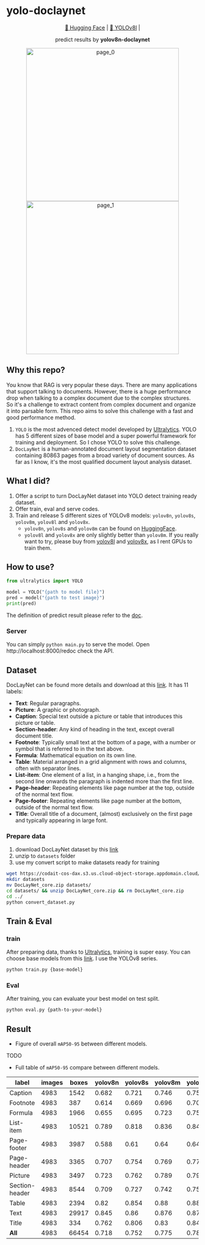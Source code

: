 # yolo-doclaynet

<p align="center">
<a href="https://huggingface.co/hantian/yolo-doclaynet">🤗 Hugging Face</a> | 
<a href="https://buymeacoffee.com/ppaanngggg/e/257457">📁 YOLOv8l</a> |
</p>

<p align="center">predict results by <b>yolov8n-doclaynet</b></p>
<p align="center">
  <img src="./test.png" width="400"  alt="page_0"/>
  <img src="./annotated-test.png" width="400"  alt="page_1"/> 
</p>

## Why this repo?

You know that RAG is very popular these days. There are many applications that support talking to documents. However,
there is a huge performance drop when talking to a complex document due to the complex structures. So it's a challenge
to extract content from complex document and organize it into parsable form. This repo aims to solve this challenge with
a fast and good performance method.

1. `YOLO` is the most advenced detect model developed by [Ultralytics](https://github.com/ultralytics/ultralytics). YOLO
   has 5 different sizes of base model and a super powerful framework for training and deployment. So I chose YOLO to
   solve this challenge.
2. `DocLayNet` is a human-annotated document layout segmentation dataset containing 80863 pages from a broad variety of
   document sources. As far as I know, it's the most qualified document layout analysis dataset.

## What I did?

1. Offer a script to turn DocLayNet dataset into YOLO detect training ready dataset.
2. Offer train, eval and serve codes.
3. Train and release 5 different sizes
   of YOLOv8 models: `yolov8n`, `yolov8s`, `yolov8m`, `yolov8l`
   and `yolov8x`.
    - `yolov8n`, `yolov8s` and `yolov8m` can be found on [HuggingFace](https://huggingface.co/hantian/yolo-doclaynet).
    - `yolov8l` and `yolov8x` are only slightly better than `yolov8m`. If you really want to try, please buy
      from [yolov8l](https://buymeacoffee.com/ppaanngggg/e/257457) and [yolov8x](), as I rent GPUs to train them.

## How to use?

```python
from ultralytics import YOLO

model = YOLO("{path to model file}")
pred = model("{path to test image}")
print(pred)
```

The definition of predict result please refer to
the [doc](https://docs.ultralytics.com/modes/predict/#working-with-results).

### Server

You can simply `python main.py` to serve the model. Open http://localhost:8000/redoc check the API.

## Dataset

DocLayNet can be found more details and download at this [link](https://github.com/DS4SD/DocLayNet). It has 11 labels:

- **Text**: Regular paragraphs.
- **Picture**: A graphic or photograph.
- **Caption**: Special text outside a picture or table that introduces this picture or
  table.
- **Section-header**: Any kind of heading in the text, except overall document title.
- **Footnote**: Typically small text at the bottom of a page, with a number or symbol
  that is referred to in the text above.
- **Formula**: Mathematical equation on its own line.
- **Table**: Material arranged in a grid alignment with rows and columns, often
  with separator lines.
- **List-item**: One element of a list, in a hanging shape, i.e., from the second line
  onwards the paragraph is indented more than the first line.
- **Page-header**: Repeating elements like page number at the top, outside of the
  normal text flow.
- **Page-footer**: Repeating elements like page number at the bottom, outside of the
  normal text flow.
- **Title**: Overall title of a document, (almost) exclusively on the first page and
  typically appearing in large font.

### Prepare data

1. download DocLayNet dataset by
   this [link](https://codait-cos-dax.s3.us.cloud-object-storage.appdomain.cloud/dax-doclaynet/1.0.0/DocLayNet_core.zip)
2. unzip to `datasets` folder
3. use my convert script to make datasets ready for training

```bash
wget https://codait-cos-dax.s3.us.cloud-object-storage.appdomain.cloud/dax-doclaynet/1.0.0/DocLayNet_core.zip
mkdir datasets
mv DocLayNet_core.zip datasets/
cd datasets/ && unzip DocLayNet_core.zip && rm DocLayNet_core.zip
cd ../
python convert_dataset.py
```

## Train & Eval

### train

After preparing data, thanks to [Ultralytics](https://github.com/ultralytics/ultralytics), training is super easy. You
can choose base models from this [link](https://docs.ultralytics.com/models/). I use the YOLOv8 series.

```bash
python train.py {base-model}
```

### Eval

After training, you can evaluate your best model on test split.

```bash
python eval.py {path-to-your-model}
```

## Result

* Figure of overall `mAP50-95` between different models.

TODO

* Full table of `mAP50-95` compare between different models.

| label          | images | boxes | yolov8n | yolov8s | yolov8m | yolov8l | yolov8x |
|----------------|--------|-------|---------|---------|---------|---------|---------|
| Caption        | 4983   | 1542  | 0.682   | 0.721   | 0.746   | 0.75    |         |
| Footnote       | 4983   | 387   | 0.614   | 0.669   | 0.696   | 0.702   |         |
| Formula        | 4983   | 1966  | 0.655   | 0.695   | 0.723   | 0.75    |         |
| List-item      | 4983   | 10521 | 0.789   | 0.818   | 0.836   | 0.841   |         |
| Page-footer    | 4983   | 3987  | 0.588   | 0.61    | 0.64    | 0.641   |         |
| Page-header    | 4983   | 3365  | 0.707   | 0.754   | 0.769   | 0.776   |         |
| Picture        | 4983   | 3497  | 0.723   | 0.762   | 0.789   | 0.796   |         |
| Section-header | 4983   | 8544  | 0.709   | 0.727   | 0.742   | 0.75    |         |
| Table          | 4983   | 2394  | 0.82    | 0.854   | 0.88    | 0.885   |         |
| Text           | 4983   | 29917 | 0.845   | 0.86    | 0.876   | 0.878   |         |
| Title          | 4983   | 334   | 0.762   | 0.806   | 0.83    | 0.846   |         |
| **All**        | 4983   | 66454 | 0.718   | 0.752   | 0.775   | 0.783   |         |